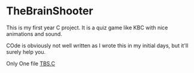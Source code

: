# TheBrainShooter
This is my first year C project. It is a quiz game like KBC with nice animations and sound.

COde is obviously not well written as I wrote this in my initial days, but it'll surely help you.

Only One file [TBS.C](TBS.C)
